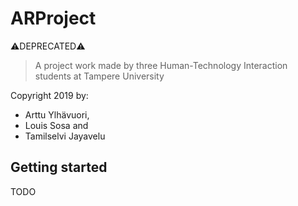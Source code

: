 # ARProject

⚠️DEPRECATED⚠️
> A project work made by three Human-Technology Interaction students at Tampere University

Copyright 2019 by:

- Arttu Ylhävuori,
- Louis Sosa and
- Tamilselvi Jayavelu

## Getting started

TODO

